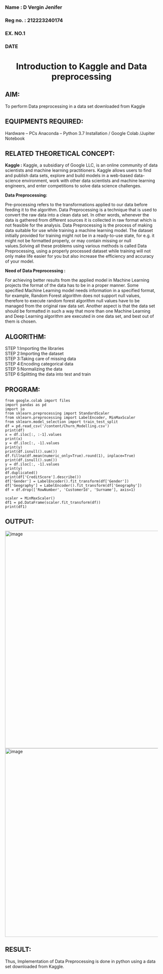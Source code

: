 <H3>Name : D Vergin Jenifer</H3>
<H3>Reg no. : 212223240174</H3>
<H3>EX. NO.1</H3>
<H3>DATE</H3>
<H1 ALIGN =CENTER> Introduction to Kaggle and Data preprocessing</H1>

## AIM:

To perform Data preprocessing in a data set downloaded from Kaggle

## EQUIPMENTS REQUIRED:
Hardware – PCs
Anaconda – Python 3.7 Installation / Google Colab /Jupiter Notebook

## RELATED THEORETICAL CONCEPT:

**Kaggle :**
Kaggle, a subsidiary of Google LLC, is an online community of data scientists and machine learning practitioners. Kaggle allows users to find and publish data sets, explore and build models in a web-based data-science environment, work with other data scientists and machine learning engineers, and enter competitions to solve data science challenges.

**Data Preprocessing:**

Pre-processing refers to the transformations applied to our data before feeding it to the algorithm. Data Preprocessing is a technique that is used to convert the raw data into a clean data set. In other words, whenever the data is gathered from different sources it is collected in raw format which is not feasible for the analysis.
Data Preprocessing is the process of making data suitable for use while training a machine learning model. The dataset initially provided for training might not be in a ready-to-use state, for e.g. it might not be formatted properly, or may contain missing or null values.Solving all these problems using various methods is called Data Preprocessing, using a properly processed dataset while training will not only make life easier for you but also increase the efficiency and accuracy of your model.

**Need of Data Preprocessing :**

For achieving better results from the applied model in Machine Learning projects the format of the data has to be in a proper manner. Some specified Machine Learning model needs information in a specified format, for example, Random Forest algorithm does not support null values, therefore to execute random forest algorithm null values have to be managed from the original raw data set.
Another aspect is that the data set should be formatted in such a way that more than one Machine Learning and Deep Learning algorithm are executed in one data set, and best out of them is chosen.


## ALGORITHM:
STEP 1:Importing the libraries<BR>
STEP 2:Importing the dataset<BR>
STEP 3:Taking care of missing data<BR>
STEP 4:Encoding categorical data<BR>
STEP 5:Normalizing the data<BR>
STEP 6:Splitting the data into test and train<BR>

##  PROGRAM:
```
from google.colab import files
import pandas as pd
import io
from sklearn.preprocessing import StandardScaler
from sklearn.preprocessing import LabelEncoder, MinMaxScaler
from sklearn.model_selection import train_test_split
df = pd.read_csv('/content/Churn_Modelling.csv')
print(df)
x = df.iloc[:, :-1].values
print(x)
y = df.iloc[:, -1].values
print(y)
print(df.isnull().sum())
df.fillna(df.mean(numeric_only=True).round(1), inplace=True)
print(df.isnull().sum())
y = df.iloc[:, -1].values
print(y)
df.duplicated()
print(df['CreditScore'].describe())
df['Gender'] = LabelEncoder().fit_transform(df['Gender'])
df['Geography'] = LabelEncoder().fit_transform(df['Geography'])
df = df.drop(['RowNumber', 'CustomerId', 'Surname'], axis=1)

scaler = MinMaxScaler()
df1 = pd.DataFrame(scaler.fit_transform(df))
print(df1)
```

## OUTPUT:

<img width="839" height="717" alt="image" src="https://github.com/user-attachments/assets/bf91f26f-3d29-4114-a475-fea6b9a6abe4" />
<img width="809" height="622" alt="image" src="https://github.com/user-attachments/assets/b02ced04-de10-40fe-aa26-d3913b72edfc" />


## RESULT:
Thus, Implementation of Data Preprocessing is done in python  using a data set downloaded from Kaggle.


